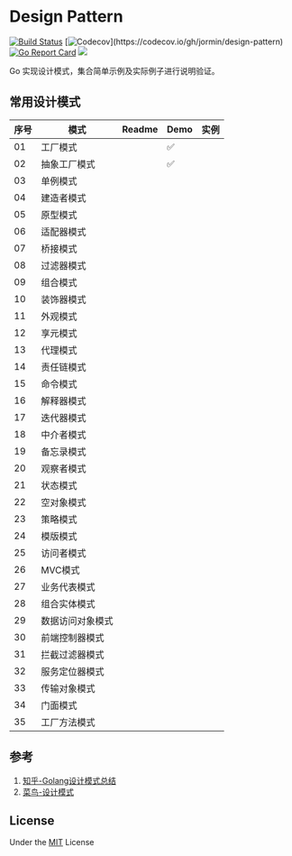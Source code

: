 Design Pattern
=====

[![Build Status](https://github.com/jormin/design-pattern/workflows/test/badge.svg?branch=master)](https://github.com/jormin/design-pattern/actions?query=workflow%3Atest)
[![Codecov](https://codecov.io/gh/jormin/design-pattern/branch/master/graph/badge.svg?)](https://codecov.io/gh/jormin/design-pattern)
[![Go Report Card](https://goreportcard.com/badge/github.com/jormin/design-pattern)](https://goreportcard.com/report/github.com/jormin/design-pattern)
[![](https://img.shields.io/badge/version-v1.0.0-success.svg)](https://github.com/jormin/design-pattern)

Go 实现设计模式，集合简单示例及实际例子进行说明验证。

常用设计模式
-----

| 序号 | 模式         | Readme | Demo | 实例 |
| ---- | ------------ | ------ | ---- | ---- |
| 01   | 工厂模式 |        |   ✅   |      |
| 02    | 抽象工厂模式 |        |   ✅   |      |
| 03   | 单例模式     |        |      |      |
| 04    | 建造者模式   |        |      |      |
| 05    | 原型模式   |        |      |      |
| 06    | 适配器模式   |        |      |      |
| 07    | 桥接模式   |        |      |      |
| 08    | 过滤器模式   |        |      |      |
| 09    | 组合模式     |        |      |      |
| 10    | 装饰器模式   |        |      |      |
| 11   | 外观模式   |        |      |      |
| 12   | 享元模式     |        |      |      |
| 13   | 代理模式     |        |      |      |
| 14   | 责任链模式   |        |      |      |
| 15   | 命令模式     |        |      |      |
| 16    | 解释器模式     |        |      |      |
| 17    | 迭代器模式     |        |      |      |
| 18   | 中介者模式     |        |      |      |
| 19   | 备忘录模式   |        |      |      |
| 20   | 观察者模式   |        |      |      |
| 21   | 状态模式     |        |      |      |
| 22   | 空对象模式     |        |      |      |
| 23   | 策略模式     |        |      |      |
| 24   | 模版模式     |        |      |      |
| 25   | 访问者模式     |        |      |      |
| 26   | MVC模式     |        |      |      |
| 27   | 业务代表模式     |        |      |      |
| 28   | 组合实体模式     |        |      |      |
| 29   | 数据访问对象模式     |        |      |      |
| 30   | 前端控制器模式     |        |      |      |
| 31   | 拦截过滤器模式     |        |      |      |
| 32   | 服务定位器模式     |        |      |      |
| 33   | 传输对象模式     |        |      |      |
| 34   | 门面模式     |        |      |      |
| 35    | 工厂方法模式 |        |      |      |

参考
-----

1. [知乎-Golang设计模式总结](https://zhuanlan.zhihu.com/p/437626980)
2. [菜鸟-设计模式](https://www.runoob.com/design-pattern/design-pattern-tutorial.html)

License
-------

Under the [MIT](./LICENSE) License